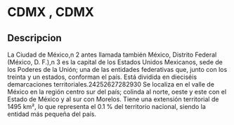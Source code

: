 # CDMX ,  CDMX

## Descripcion
La Ciudad de México,n 2​ antes llamada también México, Distrito Federal (México, D. F.),n 3​ es la capital de los Estados Unidos Mexicanos, sede de los Poderes de la Unión; una de las entidades federativas que, junto con los treinta y un estados, conforman el país. Está dividida en dieciséis demarcaciones territoriales.24​25​26​27​28​29​30​ Se localiza en el valle de México en la región centro sur del país; colinda al norte, oeste y este con el Estado de México y al sur con Morelos. Tiene una extensión territorial de 1495 km², lo que representa el 0.1 % del territorio nacional, siendo la entidad más pequeña del país.

